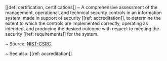 [[def: certification, certifications]]
~ A comprehensive assessment of the management, operational, and technical security controls in an information system, made in support of security [[ref: accreditation]], to determine the extent to which the controls are implemented correctly, operating as intended, and producing the desired outcome with respect to meeting the security [[ref: requirements]] for the system.

~ Source: [NIST-CSRC](https://csrc.nist.gov/glossary/term/certification).

~ See also: [[ref: accreditation]]

